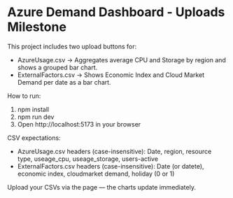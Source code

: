 # Azure Demand Dashboard - Uploads Milestone

This project includes two upload buttons for:
- AzureUsage.csv -> Aggregates average CPU and Storage by region and shows a grouped bar chart.
- ExternalFactors.csv -> Shows Economic Index and Cloud Market Demand per date as a bar chart.

How to run:
1. npm install
2. npm run dev
3. Open http://localhost:5173 in your browser

CSV expectations:
- AzureUsage.csv headers (case-insensitive): Date, region, resource type, useage_cpu, useage_storage, users-active
- ExternalFactors.csv headers (case-insensitive): Date (or datete), economic index, cloudmarket demand, holiday (0 or 1)

Upload your CSVs via the page — the charts update immediately.